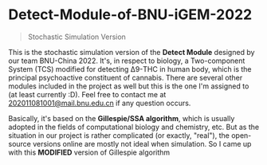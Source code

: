 # Detect-Module-of-BNU-iGEM-2022

>   Stochastic Simulation Version

This is the stochastic simulation version of the **Detect Module** designed by our team BNU-China 2022. It's, in respect to biology, a Two-component System (TCS) modified for detecting Δ9-THC in human body, which is the principal psychoactive constituent of cannabis. There are several other modules included in the project as well but this is the one I'm assigned to (at least currently :D). Feel free to contact me at 202011081001@mail.bnu.edu.cn if any question occurs.

Basically, it's based on the **Gillespie/SSA algorithm**, which is usually adopted in the fields of computational biology and chemistry, etc. But as the situation in our project is rather complicated (or exactly, "real"), the open-source versions online are mostly not ideal when simulation. So I came up with this **MODIFIED** version of Gillespie algorithm
